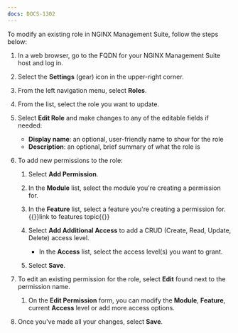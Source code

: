```yaml
---
docs: DOCS-1302
---
```


To modify an existing role in NGINX Management Suite, follow the steps below:

1. In a web browser, go to the FQDN for your NGINX Management Suite host and log in.
2. Select the **Settings** (gear) icon in the upper-right corner.
3. From the left navigation menu, select **Roles**.
4. From the list, select the role you want to update.
5. Select **Edit Role** and make changes to any of the editable fields if needed:
   - **Display name**: an optional, user-friendly name to show for the role
   - **Description**: an optional, brief summary of what the role is

6. To add new permissions to the role:

   1. Select **Add Permission**.
   2. In the **Module** list, select the module you're creating a permission for.
   3. In the **Feature** list, select a feature you're creating a permission for. {{<comment>}}link to features topic{{</comment>}}

   4. Select **Add Additional Access** to add a CRUD (Create, Read, Update, Delete) access level.

      - In the **Access** list, select the access level(s) you want to grant.

   5. Select **Save**.

7. To edit an existing permission for the role, select **Edit** found next to the permission name.

   1. On the **Edit Permission** form, you can modify the **Module**, **Feature**, current **Access** level or add more access options.

8. Once you've made all your changes, select **Save**.
